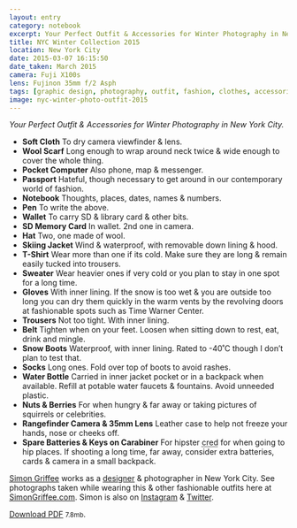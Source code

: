 ```yaml
--- 
layout: entry
category: notebook
excerpt: Your Perfect Outfit & Accessories for Winter Photography in New York City
title: NYC Winter Collection 2015
location: New York City
date: 2015-03-07 16:15:50
date_taken: March 2015
camera: Fuji X100s
lens: Fujinon 35mm f/2 Asph
tags: [graphic design, photography, outfit, fashion, clothes, accessories, new york city, photographer]
image: nyc-winter-photo-outfit-2015
---
```

_Your Perfect Outfit & Accessories for Winter Photography in New York City._

- **Soft Cloth** To dry camera viewfinder & lens.
- **Wool Scarf** Long enough to wrap around neck twice & wide enough to cover the whole thing.
- **Pocket Computer** Also phone, map & messenger.
- **Passport** Hateful, though necessary to get around in our contemporary world of fashion.
- **Notebook** Thoughts, places, dates, names & numbers.
- **Pen** To write the above.
- **Wallet** To carry SD & library card & other bits.
- **SD Memory Card** In wallet. 2nd one in camera.
- **Hat** Two, one made of wool.
- **Skiing Jacket** Wind & waterproof, with removable down lining & hood.
- **T-Shirt** Wear more than one if its cold. Make sure they are long & remain easily tucked into trousers.
- **Sweater** Wear heavier ones if very cold or you plan to stay in one spot for a long time.
- **Gloves** With inner lining. If the snow is too wet & you are outside too long you can dry them quickly in the warm vents by the revolving doors at fashionable spots such as Time Warner Center.
- **Trousers** Not too tight. With inner lining.  
- **Belt** Tighten when on your feet. Loosen when sitting down to rest, eat, drink and mingle.
- **Snow Boots** Waterproof, with inner lining. Rated to -40˚C though I don’t plan to test that.
- **Socks** Long ones. Fold over top of boots to avoid rashes.
- **Water Bottle** Carried in inner jacket pocket or in a backpack when available. Refill at potable water faucets & fountains. Avoid unneeded plastic.
- **Nuts & Berries** For when hungry & far away or taking pictures of squirrels or celebrities.
- **Rangefinder Camera & 35mm Lens** Leather case to help not freeze your hands, nose or cheeks off.
- **Spare Batteries & Keys on Carabiner** For hipster <abbr title="Cred is Hipster Delta for Credibility, which means 'for people to believe what they are seeing in front of them is actually real.'">cred</abbr> for when going to hip places. If shooting a long time, far away, consider extra batteries, cards & camera in a small backpack.

[Simon Griffee](/about/) works as a [designer](http://hypertexthero.com) & photographer in New York City. See photographs taken while wearing this & other fashionable outfits here at [SimonGriffee.com](/). Simon is also on [Instagram](http://instagram.com/simongriffee) & [Twitter](http://twitter.com/simongriffee/).

[Download PDF](/images/nyc-winter-photo-outfit-2015.pdf "7.8mb") <small class="quiet">7.8mb</small>.